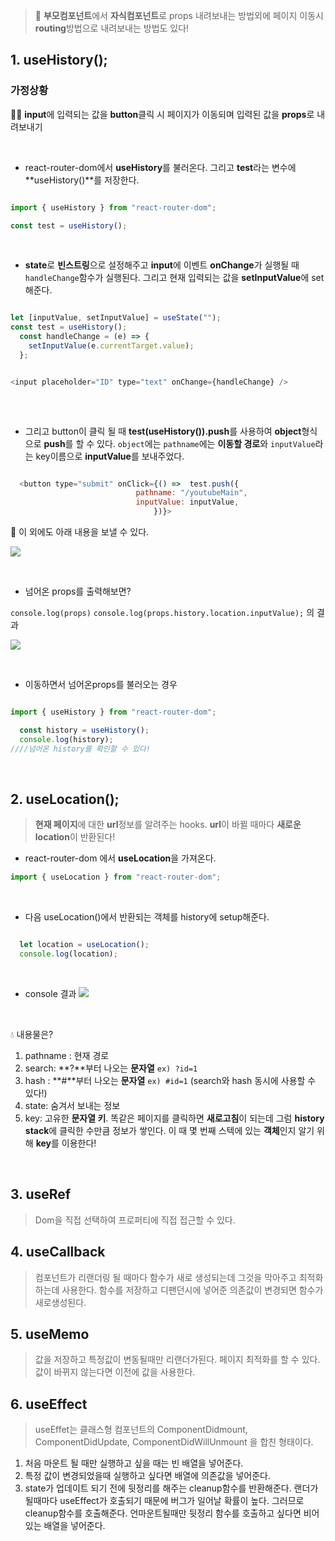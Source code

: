 > 🦔 **부모컴포넌트**에서 **자식컴포넌트**로 props 내려보내는 방법외에 페이지 이동시 **routing**방법으로 내려보내는 방법도 있다!  

## 1. useHistory();

### 가정상황
🙍‍♀️ **input**에 입력되는 값을 **button**클릭 시 페이지가 이동되며 입력된 값을 **props**로 내려보내기


<br>


- react-router-dom에서 **useHistory**를 불러온다.
그리고 **test**라는 변수에 **useHistory()**를 저장한다. 
```js

import { useHistory } from "react-router-dom";

const test = useHistory();
```

<br>


- **state**로 **빈스트링**으로 설정해주고 **input**에 이벤트 **onChange**가 실행될 때 `handleChange`함수가 실행된다. 
그리고 현재 입력되는 값을 **setInputValue**에 set해준다.

```js

let [inputValue, setInputValue] = useState("");
const test = useHistory();
  const handleChange = (e) => {
    setInputValue(e.currentTarget.value);
  };


<input placeholder="ID" type="text" onChange={handleChange} />
  
```

<br>

- 그리고 button이 클릭 될 때 **test(useHistory()).push**를 사용하여 **object**형식으로 **push**를 할 수 있다. `object`에는 `pathname`에는 **이동할 경로**와 `inputValue`라는 key이름으로 **inputValue**를 보내주었다. 

```js

  <button type="submit" onClick={() =>  test.push({
                      		pathname: "/youtubeMain",
                      		inputValue: inputValue,
                    			})}>
```

🔗 이 외에도 아래 내용을 보낼 수 있다.

![](https://images.velog.io/images/duswn38/post/2963fa0d-91ba-4f8d-95b4-55395f67ae51/%EC%BA%A1%EC%B2%981.PNG)



<br>

- 넘어온 props를 출력해보면?

`console.log(props)` 
`console.log(props.history.location.inputValue);` 의 결과

![](https://images.velog.io/images/duswn38/post/e7e2f19a-9c1c-468d-b3c7-2b2392970fd9/%EC%BA%A1%EC%B2%98.PNG)


<br>

- 이동하면서 넘어온props를 불러오는 경우

```js

import { useHistory } from "react-router-dom";

  const history = useHistory();
  console.log(history);
////넘어온 history를 확인할 수 있다! 
```

<br>

## 2. useLocation();

> **현재 페이지**에 대한 **url**정보를 알려주는 hooks. **url**이 바뀔 때마다 **새로운 location**이 반환된다! 


- react-router-dom 에서 **useLocation**을 가져온다. 

```js
import { useLocation } from "react-router-dom";

```

<br>

- 다음 useLocation()에서 반환되는 객체를 history에 setup해준다. 

```js

  let location = useLocation();
  console.log(location);

```


<br>

- console 결과
![](https://images.velog.io/images/duswn38/post/fd28c812-9c28-4599-a120-5bf67c4b0aff/%EC%BA%A1%EC%B2%982.PNG)


<br>

💧 내용물은? 
1. pathname : 현재 경로
2. search: **?**부터 나오는 **문자열** `ex) ?id=1` 
3. hash : **#**부터 나오는 **문자열** `ex) #id=1`
(search와 hash 동시에 사용할 수 있다!)
4. state: 숨겨서 보내는 정보
5. key: 고유한 **문자열 키**. 
똑같은 페이지를 클릭하면 **새로고침**이 되는데 그럼 **history stack**에 클릭한 수만큼 정보가 쌓인다.
이 때 몇 번째 스텍에 있는 **객체**인지 알기 위해 **key**를 이용한다! 


<br>


## 3. useRef 


>Dom을 직접 선택하여 프로퍼티에 직접 접근할 수 있다.



## 4. useCallback

>컴포넌트가 리랜더링 될 때마다 함수가 새로 생성되는데 그것을 막아주고 최적화하는데 사용한다.
함수를 저장하고 디팬던시에 넣어준 의존값이 변경되면 함수가 새로생성된다.


## 5. useMemo

> 값을 저장하고 특정값이 변동될때만 리랜더가된다. 페이지 최적화를 할 수 있다. 
> 값이 바뀌지 않는다면 이전에 값을 사용한다.

## 6. useEffect
> useEffet는 클래스형 컴포넌트의 ComponentDidmount, ComponentDidUpdate, ComponentDidWillUnmount
> 을 합친 형태이다.

1. 처음 마운트 될 때만 실행하고 싶을 때는 빈 배열을 넣어준다.
2. 특정 값이 변경되었을때 실행하고 싶다면 배열에 의존값을 넣어준다.
3. state가 업데이트 되기 전에 뒷정리를 해주는 cleanup함수를 반환해준다.
랜더가 될때마다 useEffect가 호출되기 때문에 버그가 일어날 확률이 높다. 
그러므로 cleanup함수를 호출해준다. 언마운트될때만 뒷정리 함수를 호출하고 싶다면 비어있는 배열을 넣어준다.



                  
